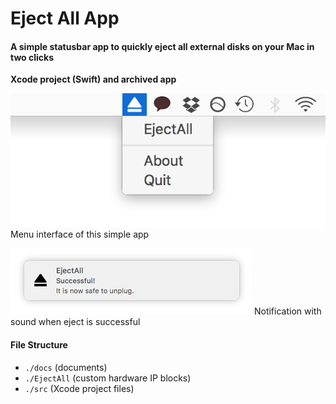 # Eject All App

#### A simple statusbar app to quickly eject all external disks on your Mac in two clicks
**Xcode project (Swift) and archived app**

![Alt Text](./docs/menu.png)
Menu interface of this simple app

![Alt Text](./docs/notification.png)
Notification with sound when eject is successful

#### File Structure
* `./docs` (documents)
* `./EjectAll` (custom hardware IP blocks)
* `./src` (Xcode project files)